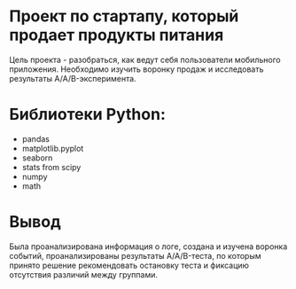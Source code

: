 # Проект по стартапу, который продает продукты питания
Цель проекта - разобраться, как ведут себя пользователи мобильного приложения. Необходимо изучить воронку продаж и исследовать результаты A/A/B-эксперимента.

# Библиотеки Python:
- pandas
- matplotlib.pyplot
- seaborn
- stats from scipy
- numpy
- math

# Вывод
Была проанализирована информация о логе, создана и изучена воронка событий, проанализированы результаты A/A/B-теста, по которым принято решение рекомендовать остановку теста и фиксацию отсутствия различий между группами.
